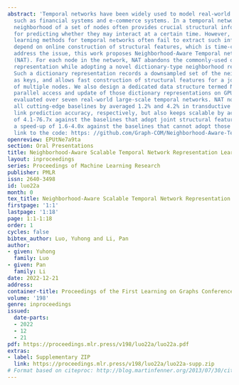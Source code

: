 ```yaml
---
abstract: 'Temporal networks have been widely used to model real-world complex systems
  such as financial systems and e-commerce systems. In a temporal network, the joint
  neighborhood of a set of nodes often provides crucial structural information useful
  for predicting whether they may interact at a certain time. However, recent representation
  learning methods for temporal networks often fail to extract such information or
  depend on online construction of structural features, which is time-consuming. To
  address the issue, this work proposes Neighborhood-Aware Temporal network model
  (NAT). For each node in the network, NAT abandons the commonly-used one-single-vector-based
  representation while adopting a novel dictionary-type neighborhood representation.
  Such a dictionary representation records a downsampled set of the neighboring nodes
  as keys, and allows fast construction of structural features for a joint neighborhood
  of multiple nodes. We also design a dedicated data structure termed N-cache to support
  parallel access and update of those dictionary representations on GPUs. NAT gets
  evaluated over seven real-world large-scale temporal networks. NAT not only outperforms
  all cutting-edge baselines by averaged 1.2% and 4.2% in transductive and inductive
  link prediction accuracy, respectively, but also keeps scalable by achieving a speed-up
  of 4.1-76.7x against the baselines that adopt joint structural features and achieves
  a speed-up of 1.6-4.0x against the baselines that cannot adopt those features. The
  link to the code: https: //github.com/Graph-COM/Neighborhood-Aware-Temporal-Network.'
openreview: EPUtNe7a9ta
section: Oral Presentations
title: Neighborhood-Aware Scalable Temporal Network Representation Learning
layout: inproceedings
series: Proceedings of Machine Learning Research
publisher: PMLR
issn: 2640-3498
id: luo22a
month: 0
tex_title: Neighborhood-Aware Scalable Temporal Network Representation Learning
firstpage: '1:1'
lastpage: '1:18'
page: 1:1-1:18
order: 1
cycles: false
bibtex_author: Luo, Yuhong and Li, Pan
author:
- given: Yuhong
  family: Luo
- given: Pan
  family: Li
date: 2022-12-21
address:
container-title: Proceedings of the First Learning on Graphs Conference
volume: '198'
genre: inproceedings
issued:
  date-parts:
  - 2022
  - 12
  - 21
pdf: https://proceedings.mlr.press/v198/luo22a/luo22a.pdf
extras:
- label: Supplementary ZIP
  link: https://proceedings.mlr.press/v198/luo22a/luo22a-supp.zip
# Format based on citeproc: http://blog.martinfenner.org/2013/07/30/citeproc-yaml-for-bibliographies/
---
```

